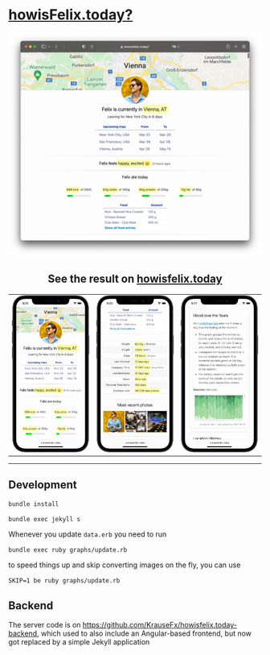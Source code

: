 # [howisFelix.today?](https://howisfelix.today)

<img src="https://raw.githubusercontent.com/KrauseFx/howisfelix.today/master/screenshots/Desktop-1.png" />

<h2 align=center>See the result on <a href="https://howisfelix.today/">howisfelix.today</a></h2>
<p />


<table>
  <tr>
    <td>
      <img src="https://raw.githubusercontent.com/KrauseFx/howisfelix.today/master/screenshots/iPhone-1.png" />
    </td>
    <td>
      <img src="https://raw.githubusercontent.com/KrauseFx/howisfelix.today/master/screenshots/iPhone-2.png" />
    </td>
    <td>
      <img src="https://raw.githubusercontent.com/KrauseFx/howisfelix.today/master/screenshots/iPhone-3.png" />
    </td>
  </tr>
</table>

---


## Development

```
bundle install
```

```
bundle exec jekyll s
```

Whenever you update `data.erb` you need to run

```
bundle exec ruby graphs/update.rb
```

to speed things up and skip converting images on the fly, you can use

```
SKIP=1 be ruby graphs/update.rb
```

## Backend

The server code is on https://github.com/KrauseFx/howisfelix.today-backend, which used to also include an Angular-based frontend, but now got replaced by a simple Jekyll application
